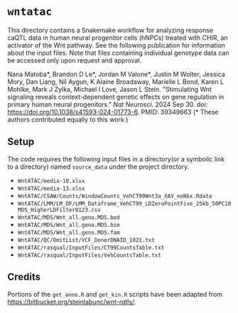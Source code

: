 # `wntatac`

This directory contains a Snakemake workflow for analyzing response caQTL data in human neural progenitor cells (hNPCs) treated with CHIR, an activator of the Wnt pathway.
See the following publication for information about the input files.
Note that files containing individual genotype data can be accessed only upon request and approval.

Nana Matoba\*,
Brandon D Le\*,
Jordan M Valone\*,
Justin M Wolter,
Jessica Mory,
Dan Liang,
Nil Aygun,
K Alaine Broadaway,
Marielle L Bond,
Karen L Mohlke,
Mark J Zylka,
Michael I Love,
Jason L Stein.
"Stimulating Wnt signaling reveals context-dependent genetic effects on gene regulation in primary human neural progenitors."
*Nat Neurosci.* 2024 Sep 30. 
doi: <https://doi.org/10.1038/s41593-024-01773-6>. 
PMID: 39349663 
(\* These authors contributed equally to this work.)

## Setup

The code requires the following input files in a directory(or a symbolic link to a directory) named `source_data` under the project directory.

- `WntATAC/media-10.xlsx`
- `WntATAC/media-13.xlsx`
- `WntATAC/CSAW/Counts/WindowCounts_VehCT99Wnt3a_XAV_noNkx.Rdata`
- `WntATAC/LMM/LM_DF/LMM_Dataframe_VehCT99_LDZeroPointFive_25kb_50PC10MDS_HigherLDFilter0123.csv`
- `WntATAC/MDS/Wnt_all.geno.MDS.bed`
- `WntATAC/MDS/Wnt_all.geno.MDS.bim`
- `WntATAC/MDS/Wnt_all.geno.MDS.fam`
- `WntATAC/QC/OmitList/VCF_DonorDNAID_1021.txt`
- `WntATAC/rasqual/InputFiles/CT99CountsTable.txt`
- `WntATAC/rasqual/InputFiles/VehCountsTable.txt`

## Credits

Portions of the `get_anno.R` and `get_kin.R` scripts have been adapted from <https://bitbucket.org/steinlabunc/wnt-rqtls/>.
